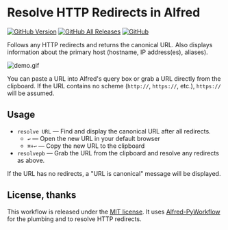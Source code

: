 # Resolve HTTP Redirects in Alfred

[![GitHub Version][version-shield]][releases]
[![GitHub All Releases][downloads-shield]][releases]
[![GitHub][license-shield]][mit-license]

Follows any HTTP redirects and returns the canonical URL. Also displays information about the
primary host (hostname, IP address(es), aliases).

![](https://raw.githubusercontent.com/harrtho/alfred-resolve-url/master/demo.gif "demo.gif")

You can paste a URL into Alfred's query box or grab a URL directly from the
clipboard. If the URL contains no scheme (`http://`, `https://`, etc.),
`https://` will be assumed.

## Usage

- `resolve URL` — Find and display the canonical URL after all redirects.
  - `↩` — Open the new URL in your default browser
  - `⌘+↩` — Copy the new URL to the clipboard
- `resolvepb` — Grab the URL from the clipboard and resolve any redirects as above.

If the URL has no redirects, a "URL is canonical" message will be displayed.

## License, thanks

This workflow is released under the [MIT license](http://opensource.org/licenses/MIT). It uses
[Alfred-PyWorkflow](http://www.xdevcloud.de/alfred-pyworkflow) for the plumbing and to resolve
HTTP redirects.

[downloads-shield]: https://img.shields.io/github/downloads/harrtho/alfred-resolve-url/total.svg
[license-shield]: https://img.shields.io/github/license/harrtho/alfred-resolve-url.svg
[mit-license]: http://opensource.org/licenses/MIT
[releases]: https://github.com/harrtho/alfred-resolve-url/releases
[version-shield]: https://img.shields.io/github/release/harrtho/alfred-resolve-url.svg
